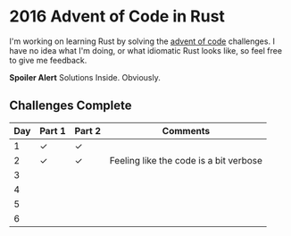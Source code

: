 2016 Advent of Code in Rust
===========================

I'm working on learning Rust by solving the [advent of code](http://adventofcode.com/)
challenges. I have no idea what I'm doing, or what idiomatic Rust looks like, so feel
free to give me feedback.

**Spoiler Alert** Solutions Inside. Obviously.

Challenges Complete
-------------------

Day | Part 1 | Part 2 | Comments
----|--------|--------|---------
1   |   ✓    |   ✓    |
2   |   ✓    |   ✓    | Feeling like the code is a bit verbose
3   |        |        |
4   |        |        |
5   |        |        |
6   |        |        |




